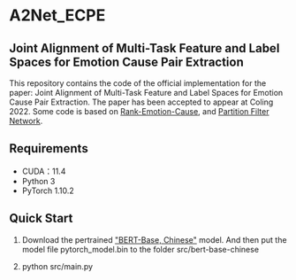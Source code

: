 # A2Net_ECPE

## Joint Alignment of Multi-Task Feature and Label Spaces for Emotion Cause Pair Extraction
This repository contains the code of the official implementation for the paper: Joint Alignment of Multi-Task Feature and Label Spaces for Emotion Cause Pair Extraction. The paper has been accepted to appear at Coling 2022.
Some code is based on [Rank-Emotion-Cause](https://github.com/Determined22/Rank-Emotion-Cause), and [Partition Filter Network](https://github.com/Coopercoppers/PFN).

## Requirements
* CUDA：11.4
* Python 3
* PyTorch 1.10.2

## Quick Start
1. Download the pertrained ["BERT-Base, Chinese"](https://s3.amazonaws.com/models.huggingface.co/bert/bert-base-chinese.tar.gz) model. And then put the model file pytorch_model.bin to the folder src/bert-base-chinese

2. python src/main.py
